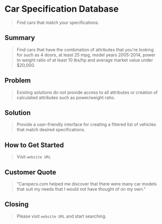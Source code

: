 # Car Specification Database
> Find cars that match your specifications.

## Summary
> Find cars that have the combination of attributes that you're looking for such as 4 doors, at least 25 mpg, model years 2005-2014, power to weight ratio of at least 10 lbs/hp and average market value under $20,000.

## Problem
> Existing solutions do not provide access to all attributes or creation of calculated attributes such as power/weight ratio.

## Solution
> Provide a user-friendly interface for creating a filtered list of vehicles that match desired specifications.

## How to Get Started
> Visit `website URL`

## Customer Quote
> "Carspecs.com helped me discover that there were many car models that suit my needs that I would not have thought of on my own."

## Closing
> Please visit `website URL` and start searching.